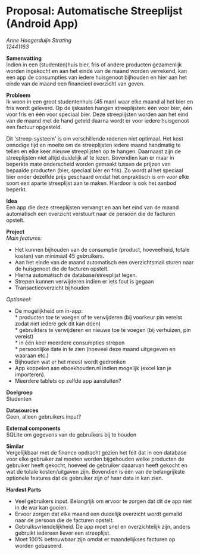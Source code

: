 # Proposal: Automatische Streeplijst (Android App)

*Anne Hoogerduijn Strating*  
*12441163*  

**Samenvatting**  
Indien in een (studenten)huis bier, fris of andere producten gezamenlijk worden ingekocht en aan het einde van de maand worden verrekend, kan een app de consumpties van iedere huisgenoot bijhouden en hier aan het einde van de maand een financieel overzicht van geven. 

**Probleem**  
Ik woon in een groot studentenhuis (45 man) waar elke maand al het bier en fris wordt geleverd. Op de ijskasten hangen streeplijsten: één voor bier, één voor fris en één voor speciaal bier. Deze streeplijsten worden aan het eind van de maand met de hand geteld daarna wordt er voor iedere huisgenoot een factuur opgesteld. 

Dit 'streep-systeem' is om verschillende redenen niet optimaal. Het kost onnodige tijd en moeite om de streeplijsten iedere maand handmatig te tellen en elke keer nieuwe streeplijsten op te hangen. Daarnaast zijn de streeplijsten niet altijd duidelijk af te lezen. Bovendien kan er maar in beperkte mate onderscheid worden gemaakt tussen de prijzen van bepaalde producten (bier, speciaal bier en fris). Zo wordt al het speciaal bier onder dezelfde prijs geschaard omdat het onpraktisch is om voor elke soort een aparte streeplijst aan te maken. Hierdoor is ook het aanbod beperkt.


**Idea**  
Een app die deze streeplijsten vervangt en aan het eind van de maand automatisch een overzicht verstuurt naar de persoon die de facturen opstelt.

**Project**  
*Main features:*  
* Het kunnen bijhouden van de consumptie (product, hoeveelheid, totale kosten) van minimaal 45 gebruikers.  
* Aan het einde van de maand automatisch een overzichtsmail sturen naar de huisgenoot die de facturen opstelt.  
* Hierna automatisch de database/streeplijst legen.
* Strepen kunnen verwijderen indien er iets fout is gegaan
* Transactieoverzicht bijhouden

*Optioneel:*  
* De mogelijkheid om in-app:  
      * producten toe te voegen of te verwijderen (bij voorkeur pin vereist zodat niet iedere gek dit kan doen)  
      * gebruikters te verwijderen en nieuwe toe te voegen (bij verhuizen, pin vereist)  
      * in één keer meerdere consumpties strepen  
      * persoonlijke date in te zien (hoeveel deze maand uitgegeven en waaraan etc.)  
* Bijhouden wat er het meest wordt gedronken
* App koppelen aan eboekhouden.nl indien mogelijk (excel kan je importeren).
* Meerdere tablets op zelfde app aansluiten?

**Doelgroep**  
Studenten

**Datasources**  
Geen, alleen gebruikers input?

**External components**  
SQLite om gegevens van de gebruikers bij te houden

**Similar**  
Vergelijkbaar met de finance opdracht gezien het feit dat in een database voor elke gebruiker zal moeten worden bijgehouden welke producten de gebruiker heeft gekocht, hoeveel de gebruiker daaarvan heeft gekocht en wat de totale kosten/uitgaven zijn. Bovendien is één van de belangrijkste optionele features dat de gebruiker zijn of haar data in kan zien.

**Hardest Parts**
- Veel gebruikers input. Belangrijk om ervoor te zorgen dat dit de app niet in de war kan gooien. 
- Ervoor zorgen dat elke maand een duidelijk overzicht wordt gemaild naar de persoon die de facturen opstelt.
- Gebruiksvriendelijkheid. De app moet snel en overzichtelijk zijn, anders gebruikt iedereen liever een streeplijst.
- Moet 100% betrouwbaar zijn omdat er maandelijkses facturen op worden gebaseerd.    
